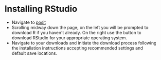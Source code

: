 # Installing RStudio

* Navigate to <a href="https://posit.co/download/rstudio-desktop/" target="_blank">posit</a>
* Scrolling midway down the page, on the left you will be prompted to download R if you haven't already. On the right use the button to download RStudio for your appropriate operating system.  
* Navigate to your downloads and initiate the download process following the installation 
instructions accepting recommended settings and default save locations.


